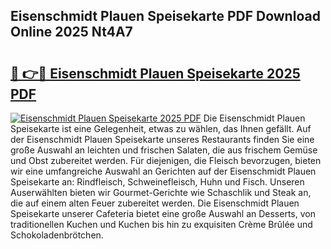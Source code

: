 ## Eisenschmidt Plauen Speisekarte PDF Download Online 2025 Nt4A7

# <h2><a href="http://gcdpwpe.nevu.top/?p=Eisenschmidt+Plauen+Speisekarte">🔗 👉🔴 Eisenschmidt Plauen Speisekarte 2025 PDF</a></h2>

[![Eisenschmidt Plauen Speisekarte 2025 PDF](https://i.imgur.com/dBaPXMq.png)](http://gcdpwpe.nevu.top/?p=Eisenschmidt+Plauen+Speisekarte)
Die Eisenschmidt Plauen Speisekarte ist eine Gelegenheit, etwas zu wählen, das Ihnen gefällt. Auf der Eisenschmidt Plauen Speisekarte unseres Restaurants finden Sie eine große Auswahl an leichten und frischen Salaten, die aus frischem Gemüse und Obst zubereitet werden. Für diejenigen, die Fleisch bevorzugen, bieten wir eine umfangreiche Auswahl an Gerichten auf der Eisenschmidt Plauen Speisekarte an: Rindfleisch, Schweinefleisch, Huhn und Fisch. Unseren Auserwählten bieten wir Gourmet-Gerichte wie Schaschlik und Steak an, die auf einem alten Feuer zubereitet werden. Die Eisenschmidt Plauen Speisekarte unserer Cafeteria bietet eine große Auswahl an Desserts, von traditionellen Kuchen und Kuchen bis hin zu exquisiten Crème Brûlée und Schokoladenbrötchen.
